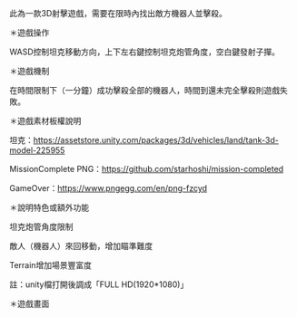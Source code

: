 此為一款3D射擊遊戲，需要在限時內找出敵方機器人並擊殺。

＊遊戲操作 

WASD控制坦克移動方向，上下左右鍵控制坦克炮管角度，空白鍵發射子撣。

＊遊戲機制

在時間限制下（一分鐘）成功擊殺全部的機器人，時間到還未完全擊殺則遊戲失敗。

＊遊戲素材板權說明

坦克：https://assetstore.unity.com/packages/3d/vehicles/land/tank-3d-model-225955

MissionComplete PNG：https://github.com/starhoshi/mission-completed

GameOver：https://www.pngegg.com/en/png-fzcyd

＊說明特色或額外功能

坦克炮管角度限制

敵人（機器人）來回移動，增加瞄準難度

Terrain增加場景豐富度

註：unity檔打開後調成「FULL HD(1920*1080)」

＊遊戲畫面

